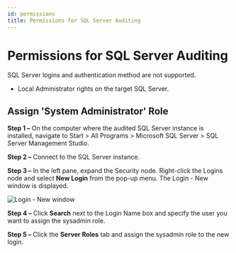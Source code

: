 ```yaml
---
id: permissions
title: Permissions for SQL Server Auditing
---
```


# Permissions for SQL Server Auditing

  SQL Server logins and authentication method are not supported.

  - Local Administrator rights on the target SQL Server.

## Assign 'System Administrator' Role

**Step 1 –** On the computer where the audited SQL Server instance is installed, navigate to Start > All Programs > Microsoft SQL Server > SQL Server Management Studio.

**Step 2 –** Connect to the SQL Server instance.

**Step 3 –** In the left pane, expand the Security node. Right-click the Logins node and select **New Login** from the pop-up menu. The Login - New window is displayed.

![Login - New window](/img/1secure/configuration/ManualConfig_SSMS_NewLogin2016.png "Login - New window")

**Step 4 –** Click **Search** next to the Login Name box and specify the user you want to assign the sysadmin role.

**Step 5 –** Click the **Server Roles** tab and assign the sysadmin role to the new login.